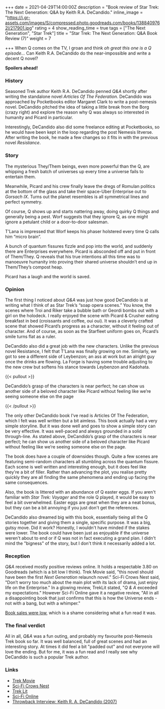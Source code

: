 +++
date = 2021-04-29T14:00:00Z
description = "Book review of Star Trek: The Next Generation: Q&A by Keith R.A. DeCandido."
inline_image = "https://i.gr-assets.com/images/S/compressed.photo.goodreads.com/books/1388409762l/217901.jpg"
rating = 4
show_reading_time = true
tags = ["The Next Generation", "Star Trek"]
title = "Star Trek: The Next Generation: Q&A Book Review (7)"
weight = 7

+++
When Q comes on the TV, I groan and think _oh great this one is a Q episode..._ Can Keith R.A. DeCandido do the near-impossible and write a decent Q novel?

**Spoilers ahead!**

<!--more-->

### History

Seasoned Trek author Keith R.A. DeCandido penned _Q&A_ shortly after writing the standalone novel _Articles Of The Federation._ DeCandido was approached by Pocketbooks editor Margaret Clark to write a post-nemesis novel. DeCandido pitched the idea of taking a little break from the Borg (crazy right) and explore the reason why Q was always so interested in humanity and Picard in particular.

Interestingly, DeCandido also did some freelance editing at Pocketbooks, so he would have been kept in the loop regarding the post Nemesis litverse.  
After writing the book, he made a few changes so it fits in with the previous novel _Resistance_.

### Story

The mysterious They/Them beings, even more powerful than the Q, are whipping a fresh batch of universes up every time a universe fails to entertain them.

Meanwhile, Picard and his crew finally leave the dregs of Romulan politics at the bottom of the glass and take their space-Uber Enterprise out to _Gorsach IX_. Turns out the planet resembles is all symmetrical lines and perfect symmetry.

Of course, Q shows up and starts nattering away, doing quirky Q things and generally being a pest. Worf suggests that they ignore Q, as one might ignore a petulant child or a door-to-door salesman.

T’Lana is impressed that Worf keeps his phaser holstered every time Q calls him “micro brain”.

A bunch of quantum fissures fizzle and pop into the world, and suddenly there are Enterprises everywhere. Picard is absconded off and put in front of Them/They. Q reveals that his true intentions all this time was to manoeuvre humanity into proving their shared universe shouldn’t end up in Them/They’s compost heap.

Picard has a laugh and the world is saved.

### Opinion

The first thing I noticed about _Q&A_ was just how good DeCandido is at writing what I think of as Star Trek’s “soap opera scenes.” You know, the scenes where Troi and Riker take a bubble bath or Geordi bombs out with a girl on the holodeck. I really enjoyed the scene with Picard & Crusher eating breakfast in bed (croissants and coffee, oui oui). It was a cleverly crafted scene that showed Picard’s progress as a character, without it feeling out of character. And of course, as soon as the Starfleet uniform goes on, Picard’s smile turns flat as a ruler.

DeCandido also did a great job with the new characters. Unlike the previous novel Resistance, I felt that T’Lana was finally growing on me. Similarly, we got to see a different side of Leybenzon; an ass at work but an alright guy once the drinks are flowing. La Forge is having some trouble adjusting to the new crew but softens his stance towards Leybenzon and Kadohata.

{{< pullout >}}

DeCandido’s grasp of the characters is near perfect; he can show us another side of a beloved character like Picard without feeling like we’re seeing someone else on the page

{{< /pullout >}}

The only other DeCandido book I’ve read is Articles Of The Federation, which I felt was well written but a bit aimless. This book actually had a very simple storyline. But it was done well and goes to show a simple story can be very effective. It was well-paced and always grounded in a solid through-line. As stated above, DeCandido’s grasp of the characters is near perfect; he can show us another side of a beloved character like Picard without feeling like we’re seeing someone else on the page.

The book does have a couple of downsides though. Quite a few scenes are featuring semi-random characters all stumbling across the quantum fissure. Each scene is well written and interesting enough, but it does feel like they're a bit of filler. Rather than advancing the plot, you realise pretty quickly they are all finding the same phenomena and ending up facing the same consequences.

Also, the book is littered with an abundance of Q easter eggs. If you aren't familiar with _Star Trek: Voyager_ and the role Q played, it would be easy to feel a bit overwhelmed. Easter eggs are great when they are a neat bonus, but they can be a bit annoying if you just don't get the references.

DeCandido also dreamed big with this book, essentially tieing all the Q stories together and giving them a single, specific purpose. It was a big, gutsy move. Did it work? Honestly, I wouldn't have minded if the stakes were lower. The book could have been just as enjoyable if the universe weren't about to end or if Q was not in fact executing a grand plan. I didn't mind the "bigness" of the story, but I don't think it necessarily added a lot.

### Reception

_Q&A_ received mostly positive reviews online. It holds a respectable 3.80 on Goodreads (which is a bit low I think). Trek Movie said, "this novel should have been the first _Next Generation_ relaunch novel." Sci-Fi Crows Nest said, "Don’t worry too much about the main plot with its lack of drama, just enjoy life on the Enterprise." In a glowing review, TrekLit stated, "_Q & A_ exceeded my expectations." However Sci-Fi Online gave it a negative review, "All in all a disappointing book that just confirms that this is how the Universe ends - not with a bang, but with a whimper."

[Book sales were low](https://startrekbook.club/about/sales-data/), which is a shame considering what a fun read it was.

### The final verdict

All in all, _Q&A_ was a fun outing, and probably my favourite post-Nemesis Trek book so far. It was well balanced, full of great scenes and had an interesting story. At times it did feel a bit "padded out" and not everyone will love the ending. But for me, it was a fun read and I really see why DeCandido is such a popular Trek author.

### Links

* [Trek Movie](https://trekmovie.com/2007/10/27/book-review-tng-qa/)
* [Sci-Fi Crows Nest](https://www.sfcrowsnest.info/star-trek-the-next-generation-q-a-by-keith-ra-decandido-book-review/)
* [Trek Lit](http://www.treklit.com/2019/08/q-a.html)
* [Sci-Fi Online](http://www.sci-fi-online.com/2007_Reviews/book/07-11-05_trek-qa.htm)
* [Throwback Interview: Keith R. A. DeCandido (2007)](https://jaowriter.net/2014/10/16/throwback-interview-keith-r-a-decandido-2007/)